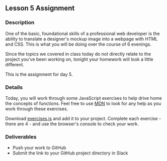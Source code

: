 ## Lesson 5 Assignment

### Description

One of the basic, foundational skills of a professional web developer is the ability to translate a designer's mockup image into a webpage with HTML and CSS. This is what you will be doing over the course of 6 evenings.

Since the topics we covered in class today do not directly relate to the project you've been working on, tonight your homework will look a little different.

This is the assignment for day 5.

### Details

Today, you will work through some JavaScript exercises to help drive home the concepts of functions. Feel free to use [MDN](https://developer.mozilla.org/en-US/docs/Web/JavaScript) to look for any help as you work through these exercises.

Download [exercises.js](./js/exercises.js) and add it to your project. Complete each exercise - there are 4 - and use the browser's console to check your work.

### Deliverables

* Push your work to GitHub
* Submit the link to your GitHub project directory in Slack
